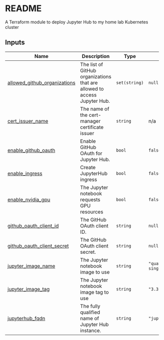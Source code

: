 # README
A Terraform module to deploy Jupyter Hub to my home lab Kubernetes cluster

<!-- BEGIN_TF_DOCS -->
## Inputs

| Name | Description | Type | Default | Required |
|------|-------------|------|---------|:--------:|
| <a name="input_allowed_github_organizations"></a> [allowed\_github\_organizations](#input\_allowed\_github\_organizations) | The list of GitHub organizations that are allowed to access Jupyter Hub. | `set(string)` | `null` | no |
| <a name="input_cert_issuer_name"></a> [cert\_issuer\_name](#input\_cert\_issuer\_name) | The name of the cert-manager certificate issuer | `string` | n/a | yes |
| <a name="input_enable_github_oauth"></a> [enable\_github\_oauth](#input\_enable\_github\_oauth) | Enable GitHub OAuth for Jupyter Hub. | `bool` | `false` | no |
| <a name="input_enable_ingress"></a> [enable\_ingress](#input\_enable\_ingress) | Create JupyterHub ingress | `bool` | `false` | no |
| <a name="input_enable_nvidia_gpu"></a> [enable\_nvidia\_gpu](#input\_enable\_nvidia\_gpu) | The Jupyter notebook requests GPU resources | `bool` | `false` | no |
| <a name="input_github_oauth_client_id"></a> [github\_oauth\_client\_id](#input\_github\_oauth\_client\_id) | The GitHub OAuth client ID. | `string` | `null` | no |
| <a name="input_github_oauth_client_secret"></a> [github\_oauth\_client\_secret](#input\_github\_oauth\_client\_secret) | The GitHub OAuth client secret. | `string` | `null` | no |
| <a name="input_jupyter_image_name"></a> [jupyter\_image\_name](#input\_jupyter\_image\_name) | The Jupyter notebook image to use | `string` | `"quay.io/jupyterhub/k8s-singleuser-sample"` | no |
| <a name="input_jupyter_image_tag"></a> [jupyter\_image\_tag](#input\_jupyter\_image\_tag) | The Jupyter notebook image tag to use | `string` | `"3.3.7"` | no |
| <a name="input_jupyterhub_fqdn"></a> [jupyterhub\_fqdn](#input\_jupyterhub\_fqdn) | The fully qualified name of Jupyter Hub instance. | `string` | `"jupyterhub.lan"` | no |
<!-- END_TF_DOCS -->